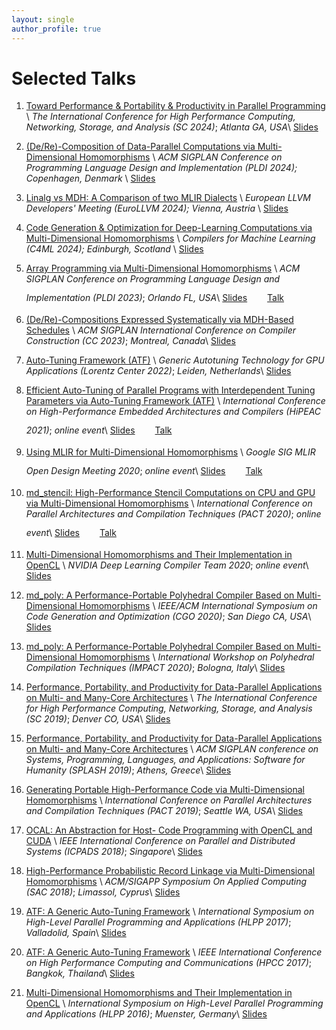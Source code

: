 ```yaml
---
layout: single
author_profile: true
---
```


# Selected Talks

1.  [Toward Performance & Portability & Productivity in Parallel Programming](https://sc24.supercomputing.org) \\
    *The International Conference for High Performance Computing, Networking, Storage, and Analysis (SC 2024)*; *Atlanta GA, USA*\\
    <a href="../assets/files/slides/sc24/slides.pdf"><i class="fas fa-file-pdf" style="color: red; font-size: 2em; padding-top: .4em"></i></a> [Slides](../assets/files/slides/sc24/slides.pdf)

2.  [(De/Re)-Composition of Data-Parallel Computations via Multi-Dimensional Homomorphisms](https://dl.acm.org/doi/10.1145/3665643) \\
    *ACM SIGPLAN Conference on Programming Language Design and Implementation (PLDI 2024); Copenhagen, Denmark* \\
    <a href="../assets/files/slides/pldi24/slides.pdf"><i class="fas fa-file-pdf" style="color: red; font-size: 2em; padding-top: .4em"></i></a> [Slides](../assets/files/slides/pldi24/slides.pdf)    

3.  [Linalg vs MDH: A Comparison of two MLIR Dialects](https://llvm.swoogo.com/2024eurollvm) \\
    *European LLVM Developers' Meeting (EuroLLVM 2024); Vienna, Austria* \\
    <a href="../assets/files/slides/eurollvm24/slides.pdf"><i class="fas fa-file-pdf" style="color: red; font-size: 2em; padding-top: .4em"></i></a> [Slides](../assets/files/slides/eurollvm24/slides.pdf)    

4.  [Code Generation & Optimization for Deep-Learning Computations via Multi-Dimensional Homomorphisms](https://www.c4ml.org) \\
    *Compilers for Machine Learning (C4ML 2024); Edinburgh, Scotland* \\
    <a href="../assets/files/slides/c4ml24/c4ml24_talk.pdf"><i class="fas fa-file-pdf" style="color: red; font-size: 2em; padding-top: .4em"></i></a> [Slides](../assets/files/slides/c4ml24/c4ml24_talk.pdf)

5.  [Array Programming via Multi-Dimensional Homomorphisms](https://pldi23.sigplan.org/home/ARRAY-2023) \\
    *ACM SIGPLAN Conference on Programming Language Design and Implementation (PLDI 2023)*; *Orlando FL, USA*\\
    <a href="../assets/files/slides/pldi23/slides.pdf"><i class="fas fa-file-pdf" style="color: red; font-size: 2em; padding-top: .4em"></i></a> [Slides](../assets/files/slides/pldi23/slides.pdf)
    <a href="https://www.youtube.com/watch?v=FAwgO86b6oo"><i class="fas fa-video" style="color: red; font-size: 2em; padding-top: .4em; padding-left: 1em"></i></a> [Talk](https://www.youtube.com/watch?v=FAwgO86b6oo)

6.  [(De/Re)-Compositions Expressed Systematically via MDH-Based Schedules](https://dl.acm.org/doi/abs/10.1145/3578360.3580269) \\
    *ACM SIGPLAN International Conference on Compiler Construction (CC 2023)*; *Montreal, Canada*\\
    <a href="../assets/files/slides/cc23/slides.pdf"><i class="fas fa-file-pdf" style="color: red; font-size: 2em; padding-top: .4em"></i></a> [Slides](../assets/files/slides/cc23/slides.pdf)

7.  [Auto-Tuning Framework (ATF)](https://www.lorentzcenter.nl/generic-autotuning-technology-for-gpu-applications.html) \\
    *Generic Autotuning Technology for GPU Applications (Lorentz Center 2022)*; *Leiden, Netherlands*\\
    <a href="../assets/files/slides/lorentz22/slides.pdf"><i class="fas fa-file-pdf" style="color: red; font-size: 2em; padding-top: .4em"></i></a> [Slides](../assets/files/slides/lorentz22/slides.pdf)

8.  [Efficient Auto-Tuning of Parallel Programs with Interdependent Tuning Parameters via Auto-Tuning Framework (ATF)](https://dl.acm.org/doi/abs/10.1145/3427093) \\
    *International Conference on High-Performance Embedded Architectures and Compilers (HiPEAC 2021)*; *online event*\\
    <a href="../assets/files/slides/hipeac21/slides.pdf"><i class="fas fa-file-pdf" style="color: red; font-size: 2em; padding-top: .4em"></i></a> [Slides](../assets/files/slides/hipeac21/slides.pdf)
    <a href="https://www.youtube.com/watch?v=PRUbf1R-lZ0"><i class="fas fa-video" style="color: red; font-size: 2em; padding-top: .4em; padding-left: 1em"></i></a> [Talk](https://www.youtube.com/watch?v=PRUbf1R-lZ0)

9.  [Using MLIR for Multi-Dimensional Homomorphisms](https://groups.google.com/a/tensorflow.org/g/mlir/c/CxFj0UKBBRw) \\
    *Google SIG MLIR Open Design Meeting 2020*; *online event*\\
    <a href="../assets/files/slides/google20/slides.pdf"><i class="fas fa-file-pdf" style="color: red; font-size: 2em; padding-top: .4em"></i></a> [Slides](../assets/files/slides/google20/slides.pdf)
    <a href="https://www.youtube.com/watch?v=RQR_9tHscMI"><i class="fas fa-video" style="color: red; font-size: 2em; padding-top: .4em; padding-left: 1em"></i></a> [Talk](https://www.youtube.com/watch?v=RQR_9tHscMI)

10.  [md_stencil: High-Performance Stencil Computations on CPU and GPU via Multi-Dimensional Homomorphisms](https://pact20.cc.gatech.edu/acm-src/) \\
    *International Conference on Parallel Architectures and Compilation Techniques (PACT 2020)*; *online event*\\
    <a href="../assets/files/slides/pact20/slides.pdf"><i class="fas fa-file-pdf" style="color: red; font-size: 2em; padding-top: .4em"></i></a> [Slides](../assets/files/slides/pact20/slides.pdf)
    <a href="https://www.youtube.com/watch?v=DGWjHudmkUc&t=4s"><i class="fas fa-video" style="color: red; font-size: 2em; padding-top: .4em; padding-left: 1em"></i></a> [Talk](https://www.youtube.com/watch?v=DGWjHudmkUc&t=4s)

1.  [Multi-Dimensional Homomorphisms and Their Implementation in OpenCL](https://developer.nvidia.com/blog/author/vgrover/) \\
    *NVIDIA Deep Learning Compiler Team 2020*; *online event*\\
    <a href="../assets/files/slides/nvidia20/slides.pdf"><i class="fas fa-file-pdf" style="color: red; font-size: 2em; padding-top: .4em"></i></a> [Slides](../assets/files/slides/nvidia20/slides.pdf)

10. [md_poly: A Performance-Portable Polyhedral Compiler Based on Multi-Dimensional Homomorphisms](https://cgo-conference.github.io/cgo2020/src/) \\
    *IEEE/ACM International Symposium on Code Generation and Optimization (CGO 2020)*; *San Diego CA, USA*\\
    <a href="../assets/files/slides/cgo20/slides.pdf"><i class="fas fa-file-pdf" style="color: red; font-size: 2em; padding-top: .4em"></i></a> [Slides](../assets/files/slides/cgo20/slides.pdf)

11. [md_poly: A Performance-Portable Polyhedral Compiler Based on Multi-Dimensional Homomorphisms](https://impact-workshop.org/impact2020/) \\
    *International Workshop on Polyhedral Compilation Techniques (IMPACT 2020)*; *Bologna, Italy*\\
    <a href="../assets/files/slides/impact20/slides.pdf"><i class="fas fa-file-pdf" style="color: red; font-size: 2em; padding-top: .4em"></i></a> [Slides](../assets/files/slides/impact20/slides.pdf)

12. [Performance, Portability, and Productivity for Data-Parallel Applications on Multi- and Many-Core Architectures](https://sc19.supercomputing.org/presentation/index-id=drs106&sess=sess264.html) \\
    *The International Conference for High Performance Computing, Networking, Storage, and Analysis (SC 2019)*; *Denver CO, USA*\\
    <a href="../assets/files/slides/sc19/slides.pdf"><i class="fas fa-file-pdf" style="color: red; font-size: 2em; padding-top: .4em"></i></a> [Slides](../assets/files/slides/sc19/slides.pdf)

13. [Performance, Portability, and Productivity for Data-Parallel Applications on Multi- and Many-Core Architectures](https://2019.splashcon.org/track/splash-2019-Doctoral-Symposium) \\
    *ACM SIGPLAN conference on Systems, Programming, Languages, and Applications: Software for Humanity (SPLASH 2019)*; *Athens, Greece*\\
    <a href="../assets/files/slides/splash19/slides.pdf"><i class="fas fa-file-pdf" style="color: red; font-size: 2em; padding-top: .4em"></i></a> [Slides](../assets/files/slides/splash19/slides.pdf)

14. [Generating Portable High-Performance Code via Multi-Dimensional Homomorphisms](https://ieeexplore.ieee.org/abstract/document/8891668) \\
    *International Conference on Parallel Architectures and Compilation Techniques (PACT 2019)*; *Seattle WA, USA*\\
    <a href="../assets/files/slides/pact19/slides.pdf"><i class="fas fa-file-pdf" style="color: red; font-size: 2em; padding-top: .4em"></i></a> [Slides](../assets/files/slides/pact19/slides.pdf)

15. [OCAL: An Abstraction for Host- Code Programming with OpenCL and CUDA](https://ieeexplore.ieee.org/abstract/document/8644541?casa_token=XYcMMQCmA1sAAAAA:OxP9FJD_Gdlzz2Xu5OhB_wwgzva7VKYhFy-Y7CrM_1Zi2l8YSTvsj5Duk3Nri34gDjrndahvLhU) \\
    *IEEE International Conference on Parallel and Distributed Systems (ICPADS 2018)*; *Singapore*\\
    <a href="../assets/files/slides/icpads18/slides.pdf"><i class="fas fa-file-pdf" style="color: red; font-size: 2em; padding-top: .4em"></i></a> [Slides](../assets/files/slides/icpads18/slides.pdf)

16. [High-Performance Probabilistic Record Linkage via Multi-Dimensional Homomorphisms](https://dl.acm.org/doi/abs/10.1145/3297280.3297330) \\
    *ACM/SIGAPP Symposium On Applied Computing (SAC 2018)*; *Limassol, Cyprus*\\
    <a href="../assets/files/slides/sac18/slides.pdf"><i class="fas fa-file-pdf" style="color: red; font-size: 2em; padding-top: .4em"></i></a> [Slides](../assets/files/slides/sac18/slides.pdf)

17. [ATF: A Generic Auto-Tuning Framework](https://hlpp2017.infor.uva.es) \\
    *International Symposium on High-Level Parallel Programming and Applications (HLPP 2017)*; *Valladolid, Spain*\\
    <a href="../assets/files/slides/hlpp17/slides.pdf"><i class="fas fa-file-pdf" style="color: red; font-size: 2em; padding-top: .4em"></i></a> [Slides](../assets/files/slides/hlpp17/slides.pdf)

18. [ATF: A Generic Auto-Tuning Framework](https://ieeexplore.ieee.org/document/8291912) \\
    *IEEE International Conference on High Performance Computing and Communications (HPCC 2017)*; *Bangkok, Thailand*\\
    <a href="../assets/files/slides/hpcc17/slides.pdf"><i class="fas fa-file-pdf" style="color: red; font-size: 2em; padding-top: .4em"></i></a> [Slides](../assets/files/slides/hpcc17/slides.pdf)

19. [Multi-Dimensional Homomorphisms and Their Implementation in OpenCL](https://hlpp2016.uni-muenster.de) \\
    *International Symposium on High-Level Parallel Programming and Applications (HLPP 2016)*; *Muenster, Germany*\\
    <a href="../assets/files/slides/hlpp16/slides.pdf"><i class="fas fa-file-pdf" style="color: red; font-size: 2em; padding-top: .4em"></i></a> [Slides](../assets/files/slides/hlpp16/slides.pdf)
